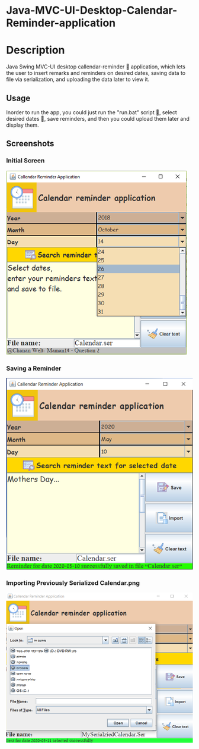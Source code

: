 # Java-MVC-UI-Desktop-Calendar-Reminder-application   

# Description 
Java Swing MVC-UI desktop callendar-reminder :calendar: application, which lets the user to insert remarks and reminders on desired dates, saving data to file via serialization, and uploading the data later to view it. 

## Usage 
Inorder to run the app, you could just run the "run.bat" script :page_with_curl:, select desired dates :date:, save reminders, and then you could upload them later and display them. 

## Screenshots 
### Initial Screen 
![Initial Screen](ApplicationScreenShots/Screenshot1-initial-screen.png)

### Saving a Reminder  
![Saving a reminder](ApplicationScreenShots/Screenshot2-saving-a-reminder.png)

### Importing Previously Serialized Calendar.png  
![Importing calendar remidners](ApplicationScreenShots/Screenshot3-importing-previously-serialized-calendar.png)
